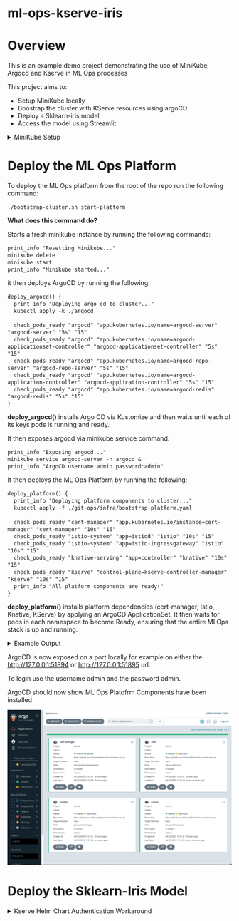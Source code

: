 # ml-ops-kserve-iris

# Overview
This is an example demo project demonstrating the use of MiniKube, Argocd and Kserve in ML Ops processes

This project aims to:

* Setup MiniKube locally
* Boostrap the cluster with KServe resources using argoCD
* Deploy a Sklearn-iris model
* Access the model using Streamlit

<details>
<summary>MiniKube Setup</summary>

## Check Minikube is installed

To check that minikube is installed run the following command:
```shell
minkube version
```

If Minikube is installed, you will see the version number printed out, like this:
```shell
minikube version: v1.25.2
```

If the following result is returned then minikube is not installed
```shell
zsh: command not found: minikube
```

### Installing Minikube

Install Minikube with homebrew with the following command:
```shell
brew install minikube
```

## Check Minikube is running

To ensure minikube us running run the following command:
```shell
minikube status
```

If the result is as follows the minikube needs to be started:
```shell
~ % minikube status
minikube
type: Control Plane
host: Stopped
kubelet: Stopped
apiserver: Stopped
kubeconfig: Stopped
```

## Starting Minikube

To start Minikube run the commands below

```shell
minikube start --addons=dashboard
```
<details>
<summary>Add additional nodes (optional)</summary>

### Add additional nodes and labels 

```shell
minikube node add
```

Check nodes

```shell
kubectl get nodes
```

Label Nodes
```shell
kubectl label nodes minikube nodegroup=infra
kubectl label nodes minikube-1 nodegroup=application
kubectl label nodes minikube-2 nodegroup=model
```
</details>

## Stopping Minikube Cluster

```shell
minikube stop
```

## Deleting or Resetting Minikube

```shell
minikube delete
```
</details>

# Deploy the ML Ops Platform
To deploy the ML Ops platform from the root of the repo run the following command:

```shell
./bootstrap-cluster.sh start-platform
```

**What does this command do?**

Starts a fresh minikube instance by running the following commands:

```shell
print_info "Resetting Minikube..."
minikube delete
minikube start
print_info "Minikube started..."
```

it then deploys ArgoCD by running the following:

```shell
deploy_argocd() {
  print_info "Deploying argo cd to cluster..."
  kubectl apply -k ./argocd

  check_pods_ready "argocd" "app.kubernetes.io/name=argocd-server" "argocd-server" "5s" "15"
  check_pods_ready "argocd" "app.kubernetes.io/name=argocd-applicationset-controller" "argocd-applicationset-controller" "5s" "15"
  check_pods_ready "argocd" "app.kubernetes.io/name=argocd-repo-server" "argocd-repo-server" "5s" "15"
  check_pods_ready "argocd" "app.kubernetes.io/name=argocd-application-controller" "argocd-application-controller" "5s" "15"
  check_pods_ready "argocd" "app.kubernetes.io/name=argocd-redis" "argocd-redis" "5s" "15"
}
```

**deploy_argocd()** installs Argo CD via Kustomize and then waits until each of its keys pods is running and ready.

It then exposes argocd via minikube service command:

```shell
print_info "Exposing argocd..."
minikube service argocd-server -n argocd &
print_info "ArgoCD username:admin password:admin"
```

It then deploys the ML Ops Platform by running the following:

```shell
deploy_platform() {
  print_info "Deploying platform components to cluster..."
  kubectl apply -f ./git-ops/infra/bootstrap-platform.yaml

  check_pods_ready "cert-manager" "app.kubernetes.io/instance=cert-manager" "cert-manager" "10s" "15"
  check_pods_ready "istio-system" "app=istiod" "istio" "10s" "15"
  check_pods_ready "istio-system" "app=istio-ingressgateway" "istio" "10s" "15"
  check_pods_ready "knative-serving" "app=controller" "knative" "10s" "15"
  check_pods_ready "kserve" "control-plane=kserve-controller-manager" "kserve" "10s" "15"
  print_info "All platform components are ready!"
}
```

**deploy_platform()** installs platform dependencies (cert-manager, Istio, Knative, KServe) by applying an ArgoCD ApplicationSet. It then waits for pods in each namespace to become Ready, ensuring that the entire MLOps stack is up and running.

<details>
<summary>Example Output</summary>

```shell
ml-ops-kserve-iris % ./bootstrap-cluster.sh start_platform
[INFO] Starting Bootstrap...
[INFO] Resetting Minikube...
🔥  Deleting "minikube" in docker ...
🔥  Deleting container "minikube" ...
🔥  Removing /Users/jamesfairbairn/.minikube/machines/minikube ...
💀  Removed all traces of the "minikube" cluster.
😄  minikube v1.34.0 on Darwin 14.4 (arm64)
🎉  minikube 1.35.0 is available! Download it: https://github.com/kubernetes/minikube/releases/tag/v1.35.0
💡  To disable this notice, run: 'minikube config set WantUpdateNotification false'

✨  Automatically selected the docker driver
📌  Using Docker Desktop driver with root privileges
👍  Starting "minikube" primary control-plane node in "minikube" cluster
🚜  Pulling base image v0.0.45 ...
🔥  Creating docker container (CPUs=2, Memory=9200MB) ...
🐳  Preparing Kubernetes v1.31.0 on Docker 27.2.0 ...
    ▪ Generating certificates and keys ...
    ▪ Booting up control plane ...
    ▪ Configuring RBAC rules ...
🔗  Configuring bridge CNI (Container Networking Interface) ...
🔎  Verifying Kubernetes components...
    ▪ Using image gcr.io/k8s-minikube/storage-provisioner:v5
🌟  Enabled addons: default-storageclass, storage-provisioner
🏄  Done! kubectl is now configured to use "minikube" cluster and "default" namespace by default
[INFO] Minikube started...
[INFO] Minikube status...
minikube
type: Control Plane
host: Running
kubelet: Running
apiserver: Running
kubeconfig: Configured

[INFO] Deploying platform...
[INFO] Deploying argo cd to cluster...
# Warning: 'patchesStrategicMerge' is deprecated. Please use 'patches' instead. Run 'kustomize edit fix' to update your Kustomization automatically.
namespace/argocd created
customresourcedefinition.apiextensions.k8s.io/applications.argoproj.io created
customresourcedefinition.apiextensions.k8s.io/applicationsets.argoproj.io created
customresourcedefinition.apiextensions.k8s.io/appprojects.argoproj.io created
serviceaccount/argocd-application-controller created
serviceaccount/argocd-applicationset-controller created
serviceaccount/argocd-dex-server created
serviceaccount/argocd-notifications-controller created
serviceaccount/argocd-redis created
serviceaccount/argocd-repo-server created
serviceaccount/argocd-server created
role.rbac.authorization.k8s.io/argocd-application-controller created
role.rbac.authorization.k8s.io/argocd-applicationset-controller created
role.rbac.authorization.k8s.io/argocd-dex-server created
role.rbac.authorization.k8s.io/argocd-notifications-controller created
role.rbac.authorization.k8s.io/argocd-redis created
role.rbac.authorization.k8s.io/argocd-server created
clusterrole.rbac.authorization.k8s.io/argocd-application-controller created
clusterrole.rbac.authorization.k8s.io/argocd-applicationset-controller created
clusterrole.rbac.authorization.k8s.io/argocd-server created
rolebinding.rbac.authorization.k8s.io/argocd-application-controller created
rolebinding.rbac.authorization.k8s.io/argocd-applicationset-controller created
rolebinding.rbac.authorization.k8s.io/argocd-dex-server created
rolebinding.rbac.authorization.k8s.io/argocd-notifications-controller created
rolebinding.rbac.authorization.k8s.io/argocd-redis created
rolebinding.rbac.authorization.k8s.io/argocd-server created
clusterrolebinding.rbac.authorization.k8s.io/argocd-application-controller created
clusterrolebinding.rbac.authorization.k8s.io/argocd-applicationset-controller created
clusterrolebinding.rbac.authorization.k8s.io/argocd-server created
configmap/argocd-cm created
configmap/argocd-cmd-params-cm created
configmap/argocd-gpg-keys-cm created
configmap/argocd-notifications-cm created
configmap/argocd-rbac-cm created
configmap/argocd-ssh-known-hosts-cm created
configmap/argocd-tls-certs-cm created
secret/argocd-notifications-secret created
secret/argocd-secret created
secret/ml-ops-kserve-repo created
service/argocd-applicationset-controller created
service/argocd-dex-server created
service/argocd-metrics created
service/argocd-notifications-controller-metrics created
service/argocd-redis created
service/argocd-repo-server created
service/argocd-server created
service/argocd-server-metrics created
deployment.apps/argocd-applicationset-controller created
deployment.apps/argocd-dex-server created
deployment.apps/argocd-notifications-controller created
deployment.apps/argocd-redis created
deployment.apps/argocd-repo-server created
deployment.apps/argocd-server created
statefulset.apps/argocd-application-controller created
networkpolicy.networking.k8s.io/argocd-application-controller-network-policy created
networkpolicy.networking.k8s.io/argocd-applicationset-controller-network-policy created
networkpolicy.networking.k8s.io/argocd-dex-server-network-policy created
networkpolicy.networking.k8s.io/argocd-notifications-controller-network-policy created
networkpolicy.networking.k8s.io/argocd-redis-network-policy created
networkpolicy.networking.k8s.io/argocd-repo-server-network-policy created
networkpolicy.networking.k8s.io/argocd-server-network-policy created
[WARNING] ⏳ Waiting for argocd-server... Attempt 1/15
[WARNING] ⏳ Waiting for argocd-server... Attempt 2/15
[WARNING] ⏳ Waiting for argocd-server... Attempt 3/15
[WARNING] ⏳ Waiting for argocd-server... Attempt 4/15
pod/argocd-server-78b96b85f8-pclps condition met
[INFO] ✅ argocd-server is ready! (Waited 36s)
pod/argocd-applicationset-controller-696dcc7f6-hmkpv condition met
[INFO] ✅ argocd-applicationset-controller is ready! (Waited 0s)
[WARNING] ⏳ Waiting for argocd-repo-server... Attempt 1/15
pod/argocd-repo-server-c845956c5-csc8c condition met
[INFO] ✅ argocd-repo-server is ready! (Waited 10s)
pod/argocd-application-controller-0 condition met
[INFO] ✅ argocd-application-controller is ready! (Waited 1s)
pod/argocd-redis-5d5c4bb9b5-nghnd condition met
[INFO] ✅ argocd-redis is ready! (Waited 0s)
[INFO] Exposing argocd...
[INFO] ArgoCD username:admin password:admin
[INFO] Deploying platform components to cluster...
applicationset.argoproj.io/ml-ops-kserve-platform created
[WARNING] ⏳ Waiting for cert-manager... Attempt 1/15
|-----------|---------------|-------------|--------------|
| NAMESPACE |     NAME      | TARGET PORT |     URL      |
|-----------|---------------|-------------|--------------|
| argocd    | argocd-server |             | No node port |
|-----------|---------------|-------------|--------------|
😿  service argocd/argocd-server has no node port
❗  Services [argocd/argocd-server] have type "ClusterIP" not meant to be exposed, however for local development minikube allows you to access this !
🏃  Starting tunnel for service argocd-server.
|-----------|---------------|-------------|------------------------|
| NAMESPACE |     NAME      | TARGET PORT |          URL           |
|-----------|---------------|-------------|------------------------|
| argocd    | argocd-server |             | http://127.0.0.1:51894 |
|           |               |             | http://127.0.0.1:51895 |
|-----------|---------------|-------------|------------------------|
[argocd argocd-server  http://127.0.0.1:51894
http://127.0.0.1:51895]
❗  Because you are using a Docker driver on darwin, the terminal needs to be open to run it.
[WARNING] ⏳ Waiting for cert-manager... Attempt 2/15
[WARNING] ⏳ Waiting for cert-manager... Attempt 3/15
[WARNING] ⏳ Waiting for cert-manager... Attempt 4/15
[WARNING] ⏳ Waiting for cert-manager... Attempt 5/15
pod/cert-manager-6794b8d569-jkdfx condition met
[WARNING] ⏳ Waiting for cert-manager... Attempt 6/15
pod/cert-manager-6794b8d569-jkdfx condition met
pod/cert-manager-cainjector-7f69cd69f7-kjz2g condition met
pod/cert-manager-webhook-6cc5dccc4b-gd9bj condition met
[INFO] ✅ cert-manager is ready! (Waited 71s)
[WARNING] ⏳ Waiting for istio... Attempt 1/15
[WARNING] ⏳ Waiting for istio... Attempt 2/15
pod/istiod-5668b4464f-z4jwc condition met
[INFO] ✅ istio is ready! (Waited 30s)
[WARNING] ⏳ Waiting for istio... Attempt 1/15
[WARNING] ⏳ Waiting for istio... Attempt 2/15
[WARNING] ⏳ Waiting for istio... Attempt 3/15
[WARNING] ⏳ Waiting for istio... Attempt 4/15
[WARNING] ⏳ Waiting for istio... Attempt 5/15
pod/istio-ingressgateway-7f6cf75bbc-k5q4l condition met
[INFO] ✅ istio is ready! (Waited 76s)
pod/controller-7cf4fbd94-tz69m condition met
[INFO] ✅ knative is ready! (Waited 0s)
[WARNING] ⏳ Waiting for kserve... Attempt 1/15
pod/kserve-controller-manager-58c9c57c74-fnlp8 condition met
[INFO] ✅ kserve is ready! (Waited 16s)
[INFO] All platform components are ready!
[INFO] Bootstrap completed in 264 seconds
```

</details>

ArgoCD is now exposed on a port locally for example on either the http://127.0.0.1:51894 or http://127.0.0.1:51895 url. 

To login use the username admin and the password admin.

ArgoCD should now show ML Ops Platofrm Components have been installed

![argocd-ml-platofrm](./design/argocd-ml-platform.png)

# Deploy the Sklearn-Iris Model


<details>
<summary>Kserve Helm Chart Authentication Workaround</summary>

## KServe Helm Charts

There seems to be an authentication problem with using the KServe helms charts directly with ArgoCD and Kustomize

```shell
oci://ghcr.io/kserve/charts/kserve-crd --version v0.14.1
oci://ghcr.io/kserve/charts/kserve --version v0.14.1
```

A workaround is to pull down these charts locally and reference the local charts in the kustomize file

Add a folder called _charts_ to [Kserve deployment folder](git-ops/infra/kserve) to store the charts locally

In the _charts_ folder run the following commands
```shell
helm pull oci://ghcr.io/kserve/charts/kserve-crd --version v0.14.1 --untar
helm pull oci://ghcr.io/kserve/charts/kserve --version v0.14.1 --untar
```

Update the Kserve [kustomization.yaml](git-ops/infra/kserve/kustomization.yaml)
```yaml
namespace: kserve

resources:
 - namespace.yaml

helmGlobals:
  chartHome: ./charts

helmCharts:
  - name: kserve-crd
#    repo: oci://ghcr.io/kserve/charts/kserve-crd
    version: v0.14.1
    releaseName: kserve-crd
    namespace: kserve
  - name: kserve
#    repo: oci://ghcr.io/kserve/charts/kserve
    version: v0.14.1
    releaseName: kserve
    namespace: kserve
```
</details>